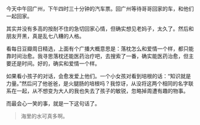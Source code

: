  今天中午回广州，下午四时三十分钟的汽车票。回广州等待哥哥回家的车，和他们一起回家。

其实并没有多高的按耐不住的急切回家心情，但确实想见老妈子，太久了。然后和朋友开黑，真是乱七八糟的人格。

看每日豆瓣周日精选，上面有个广播大概意思是：落枕怎么和爱情一个样，都只能靠时间治愈。我寻思落枕还能医药治疗吧，去搜索了一番，确实能医药治愈，但主要还是时间。好的，确实和爱情一个样。

如果看小孩子的对话，会愈发爱上他们。一个小女孩对看到培根的话：“知识就是力量。”然后问了他爸爸，是火腿肠的培根吗？我惊讶，从没将这两个相同的名字联系在一起，从不想变为大人的我也失去了孩子的敏锐，忽略掉周遭有趣的物事。

而最会心一笑的事，就是一下这句话了。

> 海里的水可真多啊。

